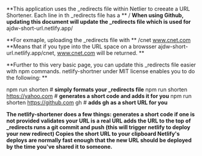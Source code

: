 **This application uses the _redirects file within Netlier to creeate a URL Shortener. 
Each line in th _redirects file has a **
/<shortname> <URL>
**When using Github, updating this document will update the _redirects file which is used for** ajdw-short-url.netlify.app/<shortname> 

**For exmaple, uploading the _redirects file with **
/cnet www.cnet.com
**Means that if you type into the URL space on a browsser ajdw-short-url.netlify.app/cnet,  www.cnet.com will be returned. **

**Further to this very basic page, you can update this _redirects file easier with npm commands. 
netlify-shortner under MIT license enables you to do the following: **

npm run shorten # **simply formats your _redirects file**
npm run shorten https://yahoo.com # **generates a short code and adds it for you**
npm run shorten https://github.com gh # **adds gh as a short URL for you**

**The netlify-shortener does a few things:
generates a short code if one is not provided
validates your URL is a real URL
adds the URL to the top of _redirects
runs a git commit and push (this will trigger netlify to deploy your new redirect)
Copies the short URL to your clipboard
Netlify's deploys are normally fast enough that the new URL should be deployed by the time you've shared it to someone.**
